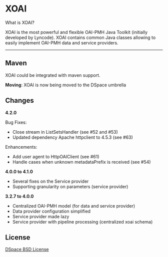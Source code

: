 # XOAI

What is XOAI?

XOAI is the most powerful and flexible OAI-PMH Java Toolkit (initially developed by Lyncode). XOAI contains common Java classes allowing to easily 
implement OAI-PMH data and service providers.

- - - 

Maven
-----

XOAI could be integrated with maven support.

**Moving**: XOAI is now being moved to the DSpace umbrella
	
Changes
-------

**4.2.0**

Bug Fixes:
- Close stream in ListSetsHandler (see #52 and #53)
- Updated dependency Apache httpclient to 4.5.3 (see #63)

Enhancements:
- Add user agent to HttpOAIClient (see #61)
- Handle cases when unknown metadataPrefix is received (see #54)

**4.0.0 to 4.1.0**

- Several fixes on the Service provider
- Supporting granularity on parameters (service provider) 

**3.2.7 to 4.0.0**

- Centralized OAI-PMH model (for data and service provider)
- Data provider configuration simplified
- Service provider made lazy
- Service provider with pipeline processing (centralized xoai schema)


License
-------         

[DSpace BSD License](https://raw.github.com/DSpace/DSpace/master/LICENSE)
